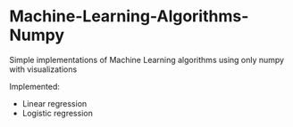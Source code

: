 # Machine-Learning-Algorithms-Numpy

Simple implementations of Machine Learning algorithms using only numpy with visualizations

Implemented:  
 * Linear regression
 * Logistic regression
